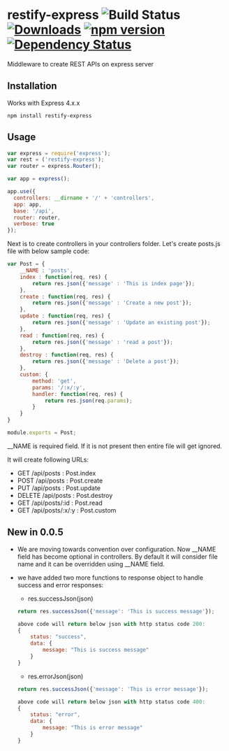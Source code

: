 # restify-express ![Build Status](https://travis-ci.org/thisrashid/restify-express.svg?branch=master) [![Downloads](http://img.shields.io/npm/dm/restify-express.svg)](https://www.npmjs.com/package/restify-express) [![npm version](https://badge.fury.io/js/restify-express.svg)](https://travis-ci.org/thisrashid/restify-express) [![Dependency Status](https://david-dm.org/thisrashid/restify-express/status.svg)](https://david-dm.org/thisrashid/restify-express)

Middleware to create REST APIs on express server

## Installation

  Works with Express 4.x.x

    npm install restify-express
    
    
## Usage
```javascript
var express = require('express');
var rest = ('restify-express');
var router = express.Router();

var app = express();

app.use({
  controllers: __dirname + '/' + 'controllers',
  app: app,
  base: '/api',
  router: router,
  verbose: true
});
```

Next is to create controllers in your controllers folder. Let's create posts.js file with below sample code:

```javascript
var Post = {
    __NAME : 'posts',
    index : function(req, res) {
        return res.json({'message' : 'This is index page'});
    },
    create : function(req, res) {
        return res.json({'message' : 'Create a new post'});
    },
    update : function(req, res) {
        return res.json({'message' : 'Update an existing post'});
    },
    read : function(req, res) {
        return res.json({'message' : 'read a post'});
    },
    destroy : function(req, res) {
        return res.json({'message' : 'Delete a post'});
    },
    custom: {
        method: 'get',
        params: '/:x/:y',
        handler: function(req, res) {
            return res.json(req.params);
        }
    }
}

module.exports = Post;
```
__NAME is required field. If it is not present then entire file will get ignored.

It will create following URLs:

  * GET /api/posts : Post.index
  * POST /api/posts : Post.create
  * PUT /api/posts : Post.update
  * DELETE /api/posts : Post.destroy
  * GET /api/posts/:id : Post.read
  * GET /api/posts/:x/:y : Post.custom

## New in 0.0.5

  * We are moving towards convention over configuration. Now __NAME field has become optional in controllers. By default it will consider file name and it can be overridden using __NAME field.

  * we have added two more functions to response object to handle success and error responses:
    * res.successJson(json)
    ```javascript
    return res.successJson({'message': 'This is success message'});

    above code will return below json with http status code 200:
    {
        status: "success",
        data: {
            message: "This is success message"
        }
    }
    ```

    * res.errorJson(json)
    ```javascript
    return res.successJson({'message': 'This is error message'});

    above code will return below json with http status code 400:
    {
        status: "error",
        data: {
            message: "This is error message"
        }
    }
    ```

